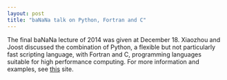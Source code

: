 ```yaml
---
layout: post
title: "baNaNa talk on Python, Fortran and C"
---
```


The final baNaNa lecture of 2014 was given at December 18.  Xiaozhou and Joost
discussed the combination of Python, a flexible but not particularly fast
scripting language, with Fortran and C, programming languages suitable for high
performance computing.  For more information and examples, see
[this][banana-python] site.

[banana-python]: http://projectbanana.github.io/given_lecture/2014/12/18/Python.html
